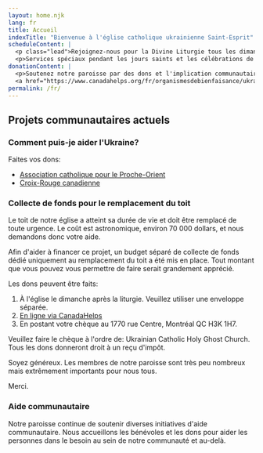 ```yaml
---
layout: home.njk
lang: fr
title: Accueil
indexTitle: "Bienvenue à l'église catholique ukrainienne Saint-Esprit"
scheduleContent: |
  <p class="lead">Rejoignez-nous pour la Divine Liturgie tous les dimanches à 10h00</p>
  <p>Services spéciaux pendant les jours saints et les célébrations de fêtes</p>
donationContent: |
  <p>Soutenez notre paroisse par des dons et l'implication communautaire</p>
  <a href="https://www.canadahelps.org/fr/organismesdebienfaisance/ukrainian-catholic-holy-ghost-church/" class="btn btn-warning">Faire un don en ligne</a>
permalink: /fr/
---
```


## Projets communautaires actuels

### Comment puis-je aider l'Ukraine?

Faites vos dons:
- [Association catholique pour le Proche-Orient](https://cnewa.org/ca/campaings/ukraine/)
- [Croix-Rouge canadienne](https://donate.redcross.ca/page/100227/donate/1)

### Collecte de fonds pour le remplacement du toit

Le toit de notre église a atteint sa durée de vie et doit être remplacé de toute urgence. Le coût est astronomique, environ 70 000 dollars, et nous demandons donc votre aide.

Afin d'aider à financer ce projet, un budget séparé de collecte de fonds dédié uniquement au remplacement du toit a été mis en place. Tout montant que vous pouvez vous permettre de faire serait grandement apprécié.

Les dons peuvent être faits:
1. À l'église le dimanche après la liturgie. Veuillez utiliser une enveloppe séparée.
2. [En ligne via CanadaHelps](https://www.canadahelps.org/fr/organismesdebienfaisance/ukrainian-catholic-holy-ghost-church/campaign/roof-replacement-and-other-repairs/)
3. En postant votre chèque au 1770 rue Centre, Montréal QC H3K 1H7.

Veuillez faire le chèque à l'ordre de: Ukrainian Catholic Holy Ghost Church. Tous les dons donneront droit à un reçu d'impôt.

Soyez généreux. Les membres de notre paroisse sont très peu nombreux mais extrêmement importants pour nous tous.

Merci.

### Aide communautaire

Notre paroisse continue de soutenir diverses initiatives d'aide communautaire. Nous accueillons les bénévoles et les dons pour aider les personnes dans le besoin au sein de notre communauté et au-delà. 